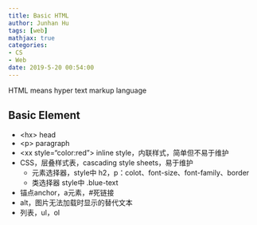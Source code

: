 ```yaml
---
title: Basic HTML
author: Junhan Hu
tags: [web]
mathjax: true
categories:
- CS
- Web
date: 2019-5-20 00:54:00
---
```


HTML means hyper text markup language

## Basic Element

* \<hx\> head
* \<p\> paragraph
* \<xx style=“color:red”\> inline style，内联样式，简单但不易于维护
* CSS，层叠样式表，cascading style sheets，易于维护
  * 元素选择器，style中 h2，p：colot、font-size、font-family、border
  * 类选择器 style中 .blue-text
* 锚点anchor，a元素，#死链接
* alt，图片无法加载时显示的替代文本
* 列表，ul，ol